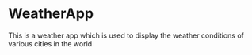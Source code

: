 # WeatherApp

This is a weather app which is used to display the weather conditions of various cities in the world 
